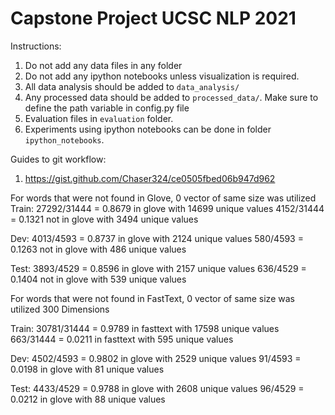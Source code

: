 # Capstone Project UCSC NLP 2021

Instructions:

1. Do not add any data files in any folder
1. Do not add any ipython notebooks unless visualization is required.
1. All data analysis should be added to ```data_analysis/```
1. Any processed data should be added to ```processed_data/```. Make sure to define the path variable in config.py file
1. Evaluation files in ```evaluation``` folder. 
1. Experiments using ipython notebooks can be done in folder ```ipython_notebooks```.


Guides to git workflow:

1. https://gist.github.com/Chaser324/ce0505fbed06b947d962


For words that were not found in Glove, 0 vector of same size was utilized
Train:
27292/31444 = 0.8679 in glove with 14699 unique values
4152/31444 = 0.1321 not in glove with 3494 unique values 

Dev:
4013/4593 = 0.8737 in glove with 2124 unique values
580/4593 = 0.1263 not in glove with 486 unique values

Test:
3893/4529 = 0.8596 in glove with 2157 unique values
636/4529 = 0.1404 not in glove with 539 unique values

For words that were not found in FastText, 0 vector of same size was utilized 300 Dimensions

Train:
30781/31444 = 0.9789 in fasttext with 17598 unique values 
663/31444 = 0.0211 in fasttext with 595 unique values

Dev:
4502/4593 = 0.9802 in glove with 2529 unique values
91/4593 = 0.0198 in glove with 81 unique values

Test:
4433/4529 = 0.9788 in glove with 2608 unique values
96/4529 = 0.0212 in glove with 88 unique values


